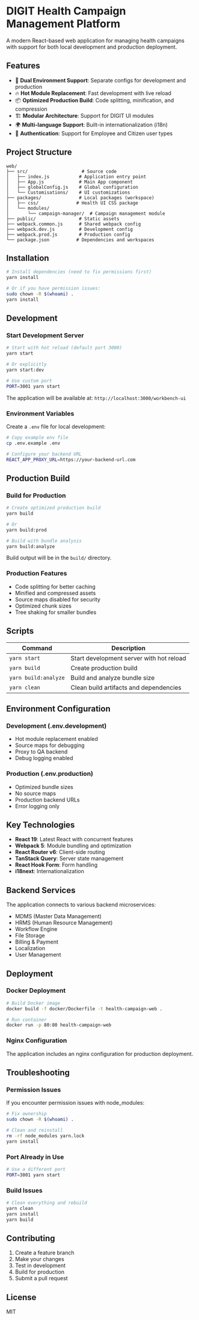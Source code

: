 # DIGIT Health Campaign Management Platform

A modern React-based web application for managing health campaigns with support for both local development and production deployment.

## Features

- 🚀 **Dual Environment Support**: Separate configs for development and production
- 🔥 **Hot Module Replacement**: Fast development with live reload
- 📦 **Optimized Production Build**: Code splitting, minification, and compression
- 🏗️ **Modular Architecture**: Support for DIGIT UI modules
- 🌍 **Multi-language Support**: Built-in internationalization (i18n)
- 🔐 **Authentication**: Support for Employee and Citizen user types

## Project Structure

```
web/
├── src/                    # Source code
│   ├── index.js           # Application entry point
│   ├── App.js             # Main App component
│   ├── globalConfig.js    # Global configuration
│   └── Customisations/    # UI customizations
├── packages/              # Local packages (workspace)
│   ├── css/              # Health UI CSS package
│   └── modules/
│       └── campaign-manager/  # Campaign management module
├── public/                # Static assets
├── webpack.common.js      # Shared webpack config
├── webpack.dev.js         # Development config
├── webpack.prod.js        # Production config
└── package.json          # Dependencies and workspaces
```

## Installation

```bash
# Install dependencies (need to fix permissions first)
yarn install

# Or if you have permission issues:
sudo chown -R $(whoami) .
yarn install
```

## Development

### Start Development Server

```bash
# Start with hot reload (default port 3000)
yarn start

# Or explicitly
yarn start:dev

# Use custom port
PORT=3001 yarn start
```

The application will be available at: `http://localhost:3000/workbench-ui`

### Environment Variables

Create a `.env` file for local development:

```bash
# Copy example env file
cp .env.example .env

# Configure your backend URL
REACT_APP_PROXY_URL=https://your-backend-url.com
```

## Production Build

### Build for Production

```bash
# Create optimized production build
yarn build

# Or
yarn build:prod

# Build with bundle analysis
yarn build:analyze
```

Build output will be in the `build/` directory.

### Production Features

- Code splitting for better caching
- Minified and compressed assets
- Source maps disabled for security
- Optimized chunk sizes
- Tree shaking for smaller bundles

## Scripts

| Command | Description |
|---------|-------------|
| `yarn start` | Start development server with hot reload |
| `yarn build` | Create production build |
| `yarn build:analyze` | Build and analyze bundle size |
| `yarn clean` | Clean build artifacts and dependencies |

## Environment Configuration

### Development (.env.development)
- Hot module replacement enabled
- Source maps for debugging
- Proxy to QA backend
- Debug logging enabled

### Production (.env.production)
- Optimized bundle sizes
- No source maps
- Production backend URLs
- Error logging only

## Key Technologies

- **React 19**: Latest React with concurrent features
- **Webpack 5**: Module bundling and optimization
- **React Router v6**: Client-side routing
- **TanStack Query**: Server state management
- **React Hook Form**: Form handling
- **i18next**: Internationalization

## Backend Services

The application connects to various backend microservices:

- MDMS (Master Data Management)
- HRMS (Human Resource Management)
- Workflow Engine
- File Storage
- Billing & Payment
- Localization
- User Management

## Deployment

### Docker Deployment

```bash
# Build Docker image
docker build -f docker/Dockerfile -t health-campaign-web .

# Run container
docker run -p 80:80 health-campaign-web
```

### Nginx Configuration

The application includes an nginx configuration for production deployment.

## Troubleshooting

### Permission Issues

If you encounter permission issues with node_modules:

```bash
# Fix ownership
sudo chown -R $(whoami) .

# Clean and reinstall
rm -rf node_modules yarn.lock
yarn install
```

### Port Already in Use

```bash
# Use a different port
PORT=3001 yarn start
```

### Build Issues

```bash
# Clean everything and rebuild
yarn clean
yarn install
yarn build
```

## Contributing

1. Create a feature branch
2. Make your changes
3. Test in development
4. Build for production
5. Submit a pull request

## License

MIT